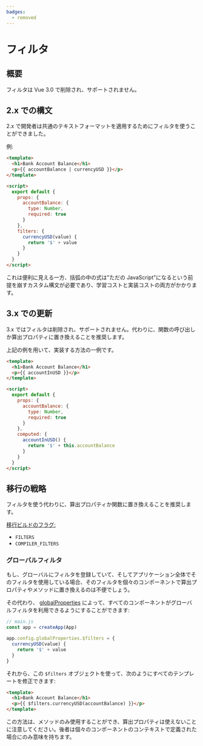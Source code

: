 ```yaml
---
badges:
  - removed
---
```


# フィルタ <MigrationBadges :badges="$frontmatter.badges" />

## 概要

フィルタは Vue 3.0 で削除され、サポートされません。

## 2.x での構文

2.x で開発者は共通のテキストフォーマットを適用するためにフィルタを使うことができました。

例:

```html
<template>
  <h1>Bank Account Balance</h1>
  <p>{{ accountBalance | currencyUSD }}</p>
</template>

<script>
  export default {
    props: {
      accountBalance: {
        type: Number,
        required: true
      }
    },
    filters: {
      currencyUSD(value) {
        return '$' + value
      }
    }
  }
</script>
```

これは便利に見える一方、括弧の中の式は"ただの JavaScript"になるという前提を崩すカスタム構文が必要であり、学習コストと実装コストの両方がかかります。

## 3.x での更新

3.x ではフィルタは削除され、サポートされません。代わりに、関数の呼び出しか算出プロパティに置き換えることを推奨します。

上記の例を用いて、実装する方法の一例です。

```html
<template>
  <h1>Bank Account Balance</h1>
  <p>{{ accountInUSD }}</p>
</template>

<script>
  export default {
    props: {
      accountBalance: {
        type: Number,
        required: true
      }
    },
    computed: {
      accountInUSD() {
        return '$' + this.accountBalance
      }
    }
  }
</script>
```

## 移行の戦略

フィルタを使う代わりに、算出プロパティか関数に置き換えることを推奨します。

[移行ビルドのフラグ:](migration-build.html#compat-の設定)

- `FILTERS`
- `COMPILER_FILTERS`

### グローバルフィルタ

もし、グローバルにフィルタを登録していて、そしてアプリケーション全体でそのフィルタを使用している場合、そのフィルタを個々のコンポーネントで算出プロパティやメソッドに置き換えるのは不便でしょう。

その代わり、 [globalProperties](../../api/application-config.html#globalproperties) によって、すべてのコンポーネントがグローバルフィルタを利用できるようにすることができます:

```js
// main.js
const app = createApp(App)

app.config.globalProperties.$filters = {
  currencyUSD(value) {
    return '$' + value
  }
}
```

それから、この `$filters` オブジェクトを使って、次のようにすべてのテンプレートを修正できます:

```html
<template>
  <h1>Bank Account Balance</h1>
  <p>{{ $filters.currencyUSD(accountBalance) }}</p>
</template>
```

この方法は、メソッドのみ使用することができ、算出プロパティは使えないことに注意してください。後者は個々のコンポーネントのコンテキストで定義された場合にのみ意味を持ちます。
